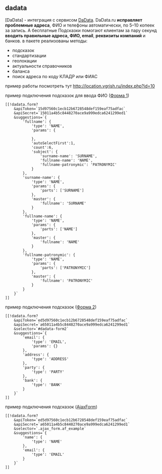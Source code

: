 ## dadata


[DaData] - интеграция с сервисом <a href="https://dadata.ru/">DaData</a>.
DaData.ru <b>исправляет проблемные адреса</b>, ФИО и телефоны автоматически, по 5–10 копеек за запись.
А бесплатные Подсказки помогают клиентам за пару секунд <b>вводить правильные адреса, ФИО, email</b>, <b>реквизиты компаний</b> и банков.
в пакете реализованы методы:
- подсказок
- стандартизации
- геолокации
- актуальности справочников
- баланса
- поиск адреса по коду КЛАДР или ФИАС

пример работы посмотреть тут http://location.vgrish.ru/index.php?id=10

пример подключения подсказок для ввода ФИО (<a href="http://location.vgrish.ru/index.php?id=10">Форма 1</a>) 

```
[[!dadata.form?
    &apiToken=`15d97560c1ecb12b6728548def159eaf75adfac`
    &apiSecret=`15011a4b5c8448270ace9a999edca6241299ed1`
    &suggestions=`{
        'fullname': {
            'type': 'NAME',
            'params': {
                
            },
            'autoSelectFirst':1,
            'count':6,
            'subject': {
                'surname-name': 'SURNAME',
                'fullname-name': 'NAME',
                'fullname-patronymic': 'PATRONYMIC'
            }
        },
        'surname-name': {
            'type': 'NAME',
            'params': {
                'parts': ['SURNAME']
            },
            'master': {
                'fullname': 'SURNAME'
            }
        },
        'fullname-name': {
            'type': 'NAME',
            'params': {
                'parts': ['NAME']
            },
            'master': {
                'fullname': 'NAME'
            }
        },
        'fullname-patronymic': {
            'type': 'NAME',
            'params': {
                'parts': ['PATRONYMIC']
            },
            'master': {
                'fullname': 'PATRONYMIC'
            }
        }
	}`
]]
```

пример подключения подсказок (<a href="http://location.vgrish.ru/index.php?id=10">Форма 2</a>)

```
[[!dadata.form?
    &apiToken=`ed5d97560c1ecb12b6728548def159eaf75adfac`
    &apiSecret=`a65011a4b5c8448270ace9a999edca6241299ed1`
    &selector=`#dadata-form2`
    &suggestions=`{
        'email': {
            'type': 'EMAIL',
            'params': {}
        },
        'address': {
            'type': 'ADDRESS'
        },
        'party': {
            'type': 'PARTY'
        },
        'bank': {
            'type': 'BANK'
        }
	}`
]]
```

пример подключения подсказок (<a href="http://location.vgrish.ru/index.php?id=10">AjaxForm</a>)

```
[[!dadata.form?
    &apiToken=`ed5d97560c1ecb12b6728548def159eaf75adfac`
    &apiSecret=`a65011a4b5c8448270ace9a999edca6241299ed1`
    &selector=`.ajax_form.af_example`
    &suggestions=`{
        'name': {
            'type': 'NAME'
        },
        'email': {
            'type': 'EMAIL'
        }
    }`
]]
```

